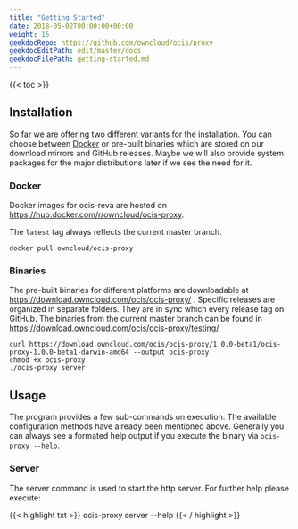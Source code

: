 ```yaml
---
title: "Getting Started"
date: 2018-05-02T00:00:00+00:00
weight: 15
geekdocRepo: https://github.com/owncloud/ocis/proxy
geekdocEditPath: edit/master/docs
geekdocFilePath: getting-started.md
---
```


{{< toc >}}

## Installation

So far we are offering two different variants for the installation. You can choose between [Docker](https://www.docker.com/) or pre-built binaries which are stored on our download mirrors and GitHub releases. Maybe we will also provide system packages for the major distributions later if we see the need for it.

### Docker

Docker images for ocis-reva are hosted on https://hub.docker.com/r/owncloud/ocis-proxy.

The `latest` tag always reflects the current master branch.

```console
docker pull owncloud/ocis-proxy
```

### Binaries

The pre-built binaries for different platforms are downloadable at https://download.owncloud.com/ocis/ocis-proxy/ . Specific releases are organized in separate folders. They are in sync which every release tag on GitHub. The binaries from the current master branch can be found in https://download.owncloud.com/ocis/ocis-proxy/testing/

```console
curl https://download.owncloud.com/ocis/ocis-proxy/1.0.0-beta1/ocis-proxy-1.0.0-beta1-darwin-amd64 --output ocis-proxy
chmod +x ocis-proxy
./ocis-proxy server
```

## Usage

The program provides a few sub-commands on execution. The available configuration methods have already been mentioned above. Generally you can always see a formated help output if you execute the binary via `ocis-proxy --help`.

### Server

The server command is used to start the http server. For further help please execute:

{{< highlight txt >}}
ocis-proxy server --help
{{< / highlight >}}
